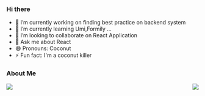### Hi there
- 🔭 I’m currently working on finding best practice on backend system
- 🌱 I’m currently learning Umi,Formily  ...
- 👯 I’m looking to collaborate on React Application
- 💬 Ask me about React
- 😄 Pronouns: Coconut
- ⚡ Fun fact: I'm a coconut killer
### About Me
<img align="left" src="https://github-readme-stats.vercel.app/api?username=mocha-opts&show_icons=true&theme=buefy&count_private=true&hide_border=true&cache_seconds=1900"/>

<img align="right" src="https://github-readme-stats.vercel.app/api/top-langs/?username=mocha-opts&layout=compact"/>




<!-- ![Coconut's GitHub stats](https://github-readme-stats.vercel.app/api?username=mocha-opts&show_icons=true&theme=buefy&count_private=true&hide_border=true&cache_seconds=1900) -->


<!-- ![Coconut's GitHub top-langs](https://github-readme-stats.vercel.app/api/top-langs/?username=mocha-opts&layout=compact) -->



<!--
**code123-tech/code123-tech** is a ✨ _special_ ✨ repository because its `README.md` (this file) appears on your GitHub profile.

Here are some ideas to get you started:

- 🔭 I’m currently working on ...
- 🌱 I’m currently learning ...
- 👯 I’m looking to collaborate on ...
- 🤔 I’m looking for help with ...
- 💬 Ask me about ...
- 📫 How to reach me: ...
- 😄 Pronouns: ...
- ⚡ Fun fact: ...
-->

<!--
![](https://komarev.com/ghpvc/?username=mocha-opts&style=flat-square&label=VIEWS)
![](https://hit.yhype.me/github/profile?user_id=53444217)
-->
